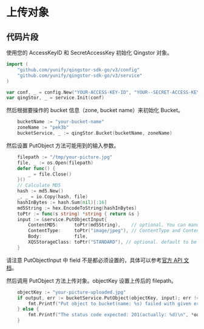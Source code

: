 # 上传对象

## 代码片段

使用您的 AccessKeyID 和 SecretAccessKey 初始化 Qingstor 对象。

```go
import (
	"github.com/yunify/qingstor-sdk-go/v3/config"
	"github.com/yunify/qingstor-sdk-go/v3/service"
)

var conf, _ = config.New("YOUR-ACCESS-KEY-ID", "YOUR--SECRET-ACCESS-KEY")
var qingStor, _ = service.Init(conf)
```

然后根据要操作的 bucket 信息（zone, bucket name）来初始化 Bucket。

```go
	bucketName := "your-bucket-name"
	zoneName := "pek3b"
	bucketService, _ := qingStor.Bucket(bucketName, zoneName)
```

然后设置 PutObject 方法可能用到的输入参数。

```go
	filepath := "/tmp/your-picture.jpg"
	file, _ := os.Open(filepath)
	defer func() {
		_ = file.Close()
	}()
	// Calculate MD5
	hash := md5.New()
	_, _ = io.Copy(hash, file)
	hashInBytes := hash.Sum(nil)[:16]
	md5String := hex.EncodeToString(hashInBytes)
	toPtr := func(s string) *string { return &s }
	input := &service.PutObjectInput{
		ContentMD5:      toPtr(md5String),    // optional. You can manually calculate this to check uploaded file is intact or not.
		ContentType:     toPtr("image/jpeg"), // ContentType and ContentLength will be detected automatically if empty
		Body:            file,
		XQSStorageClass: toPtr("STANDARD"), // optional. default to be “STANDARD”. value can be "STANDARD" or “STANDARD_IA”.
	}
```

请注意 PutObjectInput 中 field 不是都必须设置的，具体可以参考[官方 API 文档](https://docs.qingcloud.com/qingstor/api/object/put)。

然后调用 PutObject 方法上传对象。objectKey 设置上传后的 filepath。

```go
	objectKey := "your-picture-uploaded.jpg"
	if output, err := bucketService.PutObject(objectKey, input); err != nil {
		fmt.Printf("Put object to bucket(name: %s) failed with given error: %s\n", bucketName, err)
	} else {
		fmt.Printf("The status code expected: 201(actually: %d)\n", *output.StatusCode)
	}
```